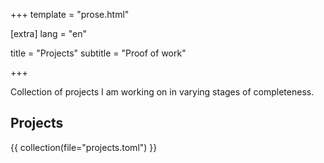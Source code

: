 +++
template = "prose.html"

[extra]
lang = "en"

title = "Projects"
subtitle = "Proof of work"

+++

Collection of projects I am working on in varying stages of completeness.

## Projects

{{ collection(file="projects.toml") }}
